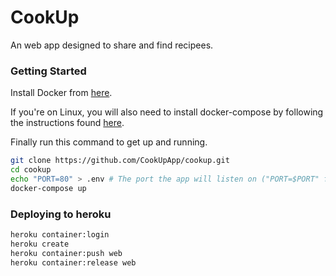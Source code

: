 # CookUp
An web app designed to share and find recipees.
### Getting Started
Install Docker from [here](https://docs.docker.com/get-docker/).

If you're on Linux, you will also need to install docker-compose by following the instructions found [here](https://docs.docker.com/compose/install/#install-compose-on-linux-systems).

Finally run this command to get up and running.

```bash
git clone https://github.com/CookUpApp/cookup.git
cd cookup
echo "PORT=80" > .env # The port the app will listen on ("PORT=$PORT" for c9)
docker-compose up
```

### Deploying to heroku
```bash
heroku container:login
heroku create
heroku container:push web
heroku container:release web
```
